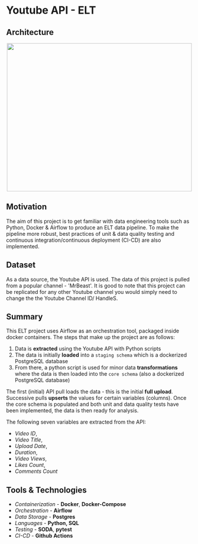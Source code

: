 # **Youtube API - ELT**

## **Architecture** 

<p align="center">
  <img width="500" height="400" src="images/project_architecture.png">
</p>

## **Motivation** 

The aim of this project is to get familiar with data engineering tools such as Python, Docker & Airflow to produce an ELT data pipeline. To make the pipeline more robust, best practices of unit & data quality testing and continuous integration/continuous deployment (CI-CD) are also implemented.

## **Dataset** 

As a data source, the Youtube API is used. The data of this project is pulled from a popular channel - 'MrBeast'.
It is good to note that this project can be replicated for any other Youtube channel you would simply need to change the the Youtube Channel ID/ HandleS. 

## **Summary**

This ELT project uses Airflow as an orchestration tool, packaged inside docker containers. The steps that make up the project are as follows:

1. Data is **extracted** using the Youtube API with Python scripts 
2. The data is initially **loaded** into a `staging schema` which is a dockerized PostgreSQL database
3. From there, a python script is used for minor data **transformations** where the data is then loaded into the `core schema` (also a dockerized PostgreSQL database) 

The first (initial) API pull loads the data - this is the initial **full upload**. 
Successive pulls **upserts** the values for certain variables (columns). Once the core schema is populated and both unit and data quality tests have been implemented, the data is then ready for analysis. 

The following seven variables are extracted from the API: 
* *Video ID*, 
* *Video Title*, 
* *Upload Date*, 
* *Duration*,
* *Video Views*,
* *Likes Count*, 
* *Comments Count*

## **Tools & Technologies**

* *Containerization* - **Docker**, **Docker-Compose**
* *Orchestration* - **Airflow**
* *Data Storage* - **Postgres**
* *Languages* - **Python, SQL**
* *Testing* - **SODA**, **pytest**
* *CI-CD* - **Github Actions**
